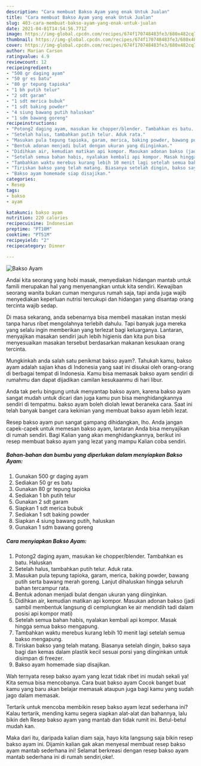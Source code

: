 ```yaml
---
description: "Cara membuat Bakso Ayam yang enak Untuk Jualan"
title: "Cara membuat Bakso Ayam yang enak Untuk Jualan"
slug: 403-cara-membuat-bakso-ayam-yang-enak-untuk-jualan
date: 2021-04-01T14:54:56.771Z
image: https://img-global.cpcdn.com/recipes/674f170748483fe3/680x482cq70/bakso-ayam-foto-resep-utama.jpg
thumbnail: https://img-global.cpcdn.com/recipes/674f170748483fe3/680x482cq70/bakso-ayam-foto-resep-utama.jpg
cover: https://img-global.cpcdn.com/recipes/674f170748483fe3/680x482cq70/bakso-ayam-foto-resep-utama.jpg
author: Marian Carson
ratingvalue: 4.9
reviewcount: 12
recipeingredient:
- "500 gr daging ayam"
- "50 gr es batu"
- "80 gr tepung tapioka"
- "1 bh putih telur"
- "2 sdt garam"
- "1 sdt merica bubuk"
- "1 sdt baking powder"
- "4 siung bawang putih haluskan"
- "1 sdm bawang goreng"
recipeinstructions:
- "Potong2 daging ayam, masukan ke chopper/blender. Tambahkan es batu. Haluskan"
- "Setelah halus, tambahkan putih telur. Aduk rata."
- "Masukan pula tepung tapioka, garam, merica, baking powder, bawang putih serta bawang merah goreng. Lanjut dihaluskan hingga seluruh bahan tercampur rata."
- "Bentuk adonan menjadi bulat dengan ukuran yang diinginkan."
- "Didihkan air, kemudian matikan api kompor. Masukan adonan bakso (jadi sambil membentuk langsung di cemplungkan ke air mendidih tadi dalam posisi api kompor mati)"
- "Setelah semua bahan habis, nyalakan kembali api kompor. Masak hingga semua bakso mengapung."
- "Tambahkan waktu merebus kurang lebih 10 menit lagi setelah semua bakso mengapung."
- "Tiriskan bakso yang telah matang. Biasanya setelah dingin, bakso saya bagi dan kemas dalam plastik kecil sesuai porsi yang diinginkan untuk disimpan di freezer."
- "Bakso ayam homemade siap disajikan."
categories:
- Resep
tags:
- bakso
- ayam

katakunci: bakso ayam 
nutrition: 220 calories
recipecuisine: Indonesian
preptime: "PT10M"
cooktime: "PT51M"
recipeyield: "2"
recipecategory: Dinner

---
```



![Bakso Ayam](https://img-global.cpcdn.com/recipes/674f170748483fe3/680x482cq70/bakso-ayam-foto-resep-utama.jpg)

Andai kita seorang yang hobi masak, menyediakan hidangan mantab untuk famili merupakan hal yang menyenangkan untuk kita sendiri. Kewajiban seorang  wanita bukan cuman mengurus rumah saja, tapi anda juga wajib menyediakan keperluan nutrisi tercukupi dan hidangan yang disantap orang tercinta wajib sedap.

Di masa  sekarang, anda sebenarnya bisa membeli masakan instan meski tanpa harus ribet mengolahnya terlebih dahulu. Tapi banyak juga mereka yang selalu ingin memberikan yang terlezat bagi keluarganya. Lantaran, menyajikan masakan sendiri jauh lebih higienis dan kita pun bisa menyesuaikan masakan tersebut berdasarkan makanan kesukaan orang tercinta. 



Mungkinkah anda salah satu penikmat bakso ayam?. Tahukah kamu, bakso ayam adalah sajian khas di Indonesia yang saat ini disukai oleh orang-orang di berbagai tempat di Indonesia. Kamu bisa memasak bakso ayam sendiri di rumahmu dan dapat dijadikan camilan kesukaanmu di hari libur.

Anda tak perlu bingung untuk menyantap bakso ayam, karena bakso ayam sangat mudah untuk dicari dan juga kamu pun bisa menghidangkannya sendiri di tempatmu. bakso ayam boleh diolah lewat beraneka cara. Saat ini telah banyak banget cara kekinian yang membuat bakso ayam lebih lezat.

Resep bakso ayam pun sangat gampang dihidangkan, lho. Anda jangan capek-capek untuk memesan bakso ayam, lantaran Anda bisa menyajikan di rumah sendiri. Bagi Kalian yang akan menghidangkannya, berikut ini resep membuat bakso ayam yang lezat yang mampu Kalian coba sendiri.

<!--inarticleads1-->

##### Bahan-bahan dan bumbu yang diperlukan dalam menyiapkan Bakso Ayam:

1. Gunakan 500 gr daging ayam
1. Sediakan 50 gr es batu
1. Gunakan 80 gr tepung tapioka
1. Sediakan 1 bh putih telur
1. Gunakan 2 sdt garam
1. Siapkan 1 sdt merica bubuk
1. Sediakan 1 sdt baking powder
1. Siapkan 4 siung bawang putih, haluskan
1. Gunakan 1 sdm bawang goreng




<!--inarticleads2-->

##### Cara menyiapkan Bakso Ayam:

1. Potong2 daging ayam, masukan ke chopper/blender. Tambahkan es batu. Haluskan
1. Setelah halus, tambahkan putih telur. Aduk rata.
1. Masukan pula tepung tapioka, garam, merica, baking powder, bawang putih serta bawang merah goreng. Lanjut dihaluskan hingga seluruh bahan tercampur rata.
1. Bentuk adonan menjadi bulat dengan ukuran yang diinginkan.
1. Didihkan air, kemudian matikan api kompor. Masukan adonan bakso (jadi sambil membentuk langsung di cemplungkan ke air mendidih tadi dalam posisi api kompor mati)
1. Setelah semua bahan habis, nyalakan kembali api kompor. Masak hingga semua bakso mengapung.
1. Tambahkan waktu merebus kurang lebih 10 menit lagi setelah semua bakso mengapung.
1. Tiriskan bakso yang telah matang. Biasanya setelah dingin, bakso saya bagi dan kemas dalam plastik kecil sesuai porsi yang diinginkan untuk disimpan di freezer.
1. Bakso ayam homemade siap disajikan.




Wah ternyata resep bakso ayam yang lezat tidak ribet ini mudah sekali ya! Kita semua bisa mencobanya. Cara buat bakso ayam Cocok banget buat kamu yang baru akan belajar memasak ataupun juga bagi kamu yang sudah jago dalam memasak.

Tertarik untuk mencoba membikin resep bakso ayam lezat sederhana ini? Kalau tertarik, mending kamu segera siapkan alat-alat dan bahannya, lalu bikin deh Resep bakso ayam yang mantab dan tidak rumit ini. Betul-betul mudah kan. 

Maka dari itu, daripada kalian diam saja, hayo kita langsung saja bikin resep bakso ayam ini. Dijamin kalian gak akan menyesal membuat resep bakso ayam mantab sederhana ini! Selamat berkreasi dengan resep bakso ayam mantab sederhana ini di rumah sendiri,oke!.

